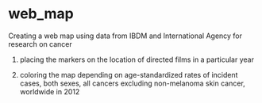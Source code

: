 # web_map
Creating a web map using data from IBDM and International Agency for research on cancer

1. placing the markers on the location of directed films in a particular year
 
2. coloring the map depending on age-standardized rates of incident cases, both sexes, all cancers excluding non-melanoma
   skin cancer, worldwide in 2012
